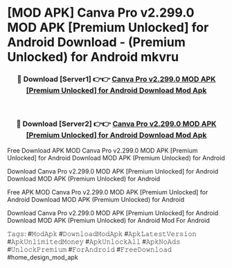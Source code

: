 # [MOD APK] Canva Pro v2.299.0 MOD APK [Premium Unlocked] for Android Download - (Premium Unlocked) for Android mkvru



<div align="center">
<h3>🔴 Download [Server1] 👉👉 <a href="https://momento.my/?title=Canva_Pro_v2.299.0_MOD_APK_[Premium_Unlocked]_for_Android_Download">Canva Pro v2.299.0 MOD APK [Premium Unlocked] for Android Download Mod Apk</a></h3><br>

<h3>🔴 Download [Server2] 👉👉 <a href="https://momento.my/?title=Canva_Pro_v2.299.0_MOD_APK_[Premium_Unlocked]_for_Android_Download">Canva Pro v2.299.0 MOD APK [Premium Unlocked] for Android Download Mod Apk</a></h3>
</div>



Free Download APK MOD Canva Pro v2.299.0 MOD APK [Premium Unlocked] for Android Download MOD APK (Premium Unlocked) for Android

Download Canva Pro v2.299.0 MOD APK [Premium Unlocked] for Android Download MOD APK (Premium Unlocked) for Android

Free APK MOD Canva Pro v2.299.0 MOD APK [Premium Unlocked] for Android Download MOD APK (Premium Unlocked) for Android

Download Canva Pro v2.299.0 MOD APK [Premium Unlocked] for Android Download MOD APK (Premium Unlocked) for Android Mod For Android

𝚃𝚊𝚐𝚜: #𝙼𝚘𝚍𝙰𝚙𝚔 #𝙳𝚘𝚠𝚗𝚕𝚘𝚊𝚍𝙼𝚘𝚍𝙰𝚙𝚔 #𝙰𝚙𝚔𝙻𝚊𝚝𝚎𝚜𝚝𝚅𝚎𝚛𝚜𝚒𝚘𝚗 #𝙰𝚙𝚔𝚄𝚗𝚕𝚒𝚖𝚒𝚝𝚎𝚍𝙼𝚘𝚗𝚎𝚢 #𝙰𝚙𝚔𝚄𝚗𝚕𝚘𝚌𝚔𝙰𝚕𝚕 #𝙰𝚙𝚔𝙽𝚘𝙰𝚍𝚜 #𝚄𝚗𝚕𝚘𝚌𝚔𝙿𝚛𝚎𝚖𝚒𝚞𝚖 #𝙵𝚘𝚛𝙰𝚗𝚍𝚛𝚘𝚒𝚍 #𝙵𝚛𝚎𝚎𝙳𝚘𝚠𝚗𝚕𝚘𝚊𝚍 #home_design_mod_apk
